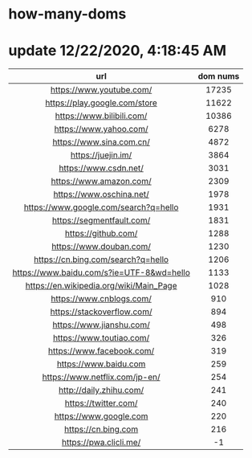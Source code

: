 # how-many-doms

# update 12/22/2020, 4:18:45 AM

url | dom nums
:-: | :-:
https://www.youtube.com/ | 17235
https://play.google.com/store | 11622
https://www.bilibili.com/ | 10386
https://www.yahoo.com/ | 6278
https://www.sina.com.cn/ | 4872
https://juejin.im/ | 3864
https://www.csdn.net/ | 3031
https://www.amazon.com/ | 2309
https://www.oschina.net/ | 1978
https://www.google.com/search?q=hello | 1931
https://segmentfault.com/ | 1831
https://github.com/ | 1288
https://www.douban.com/ | 1230
https://cn.bing.com/search?q=hello | 1206
https://www.baidu.com/s?ie=UTF-8&wd=hello | 1133
https://en.wikipedia.org/wiki/Main_Page | 1028
https://www.cnblogs.com/ | 910
https://stackoverflow.com/ | 894
https://www.jianshu.com/ | 498
https://www.toutiao.com/ | 326
https://www.facebook.com/ | 319
https://www.baidu.com | 259
https://www.netflix.com/jp-en/ | 254
http://daily.zhihu.com/ | 241
https://twitter.com/ | 240
https://www.google.com | 220
https://cn.bing.com | 216
https://pwa.clicli.me/ | -1
